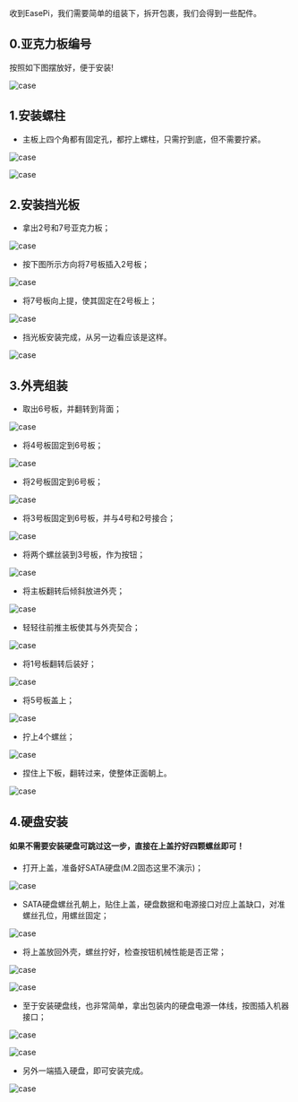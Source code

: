 
收到EasePi，我们需要简单的组装下，拆开包裹，我们会得到一些配件。

## 0.亚克力板编号
按照如下图摆放好，便于安装!

![case](./quick/zz1.jpg) 

## 1.安装螺柱

 * 主板上四个角都有固定孔，都拧上螺柱，只需拧到底，但不需要拧紧。

![case](./quick/zz2.jpg) 

![case](./quick/zz3.jpg) 


## 2.安装挡光板

 * 拿出2号和7号亚克力板；

![case](./quick/zz4.jpg) 

 * 按下图所示方向将7号板插入2号板；

![case](./quick/zz5.jpg) 

 * 将7号板向上提，使其固定在2号板上；

![case](./quick/zz6.jpg) 

 * 挡光板安装完成，从另一边看应该是这样。

![case](./quick/zz7.jpg)


## 3.外壳组装

 * 取出6号板，并翻转到背面；
 
![case](./quick/zz8.jpg) 

 * 将4号板固定到6号板；

![case](./quick/zz9.jpg) 

 * 将2号板固定到6号板；

![case](./quick/zz10.jpg) 

 * 将3号板固定到6号板，并与4号和2号接合；

![case](./quick/zz11.jpg)

 * 将两个螺丝装到3号板，作为按钮；

![case](./quick/zz12.jpg)

 * 将主板翻转后倾斜放进外壳；

![case](./quick/zz13.0.jpg)

 * 轻轻往前推主板使其与外壳契合；

![case](./quick/zz13.1.jpg)

 * 将1号板翻转后装好；

![case](./quick/zz14.jpg)

 * 将5号板盖上；

![case](./quick/zz15.jpg)

 * 拧上4个螺丝；

![case](./quick/zz16.jpg)

 * 捏住上下板，翻转过来，使整体正面朝上。

![case](./quick/zz17.jpg)

## 4.硬盘安装

#### 如果不需要安装硬盘可跳过这一步，直接在上盖拧好四颗螺丝即可！

 * 打开上盖，准备好SATA硬盘(M.2固态这里不演示)；

![case](./quick/zz18.jpg)

 * SATA硬盘螺丝孔朝上，贴住上盖，硬盘数据和电源接口对应上盖缺口，对准螺丝孔位，用螺丝固定；

![case](./quick/zz19.jpg)

 * 将上盖放回外壳，螺丝拧好，检查按钮机械性能是否正常；

![case](./quick/zz20.jpg)

![case](./quick/zz21.jpg)

 * 至于安装硬盘线，也非常简单，拿出包装内的硬盘电源一体线，按图插入机器接口；

![case](./quick/zz22.jpg)

![case](./quick/zz23.jpg)

 * 另外一端插入硬盘，即可安装完成。
 
![case](./quick/zz24.jpg)

